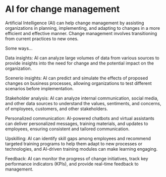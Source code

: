 # AI for change management

Artificial Intelligence (AI) can help change management by assisting organizations in planning, implementing, and adapting to changes in a more efficient and effective manner. Change management involves transitioning from current practices to new ones.

Some ways…

Data insights: AI can analyze large volumes of data from various sources to provide insights into the need for change and the potential impact on the organization.

Scenerio insights: AI can predict and simulate the effects of proposed changes on business processes, allowing organizations to test different scenarios before implementation.

Stakeholder analysis: AI can analyze internal communication, social media, and other data sources to understand the values, sentiments, and concerns, of employees, customers, and other stakeholders.

Personalized communication: AI-powered chatbots and virtual assistants can deliver personalized messages, training materials, and updates to employees, ensuring consistent and tailored communication.

Upskilling: AI can identify skill gaps among employees and recommend targeted training programs to help them adapt to new processes or technologies, and AI-driven training modules can make learning engaging.

Feedback: AI can monitor the progress of change initiatives, track key performance indicators (KPIs), and provide real-time feedback to management.
